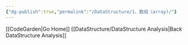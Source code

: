 ```yaml
---
{"dg-publish":true,"permalink":"/DataStructure/1、数组（array)/"}
---
```


[[CodeGarden\|Go Home]]
[[DataStructure/DataStructure Analysis\|Back DataStructure Analysis]]
